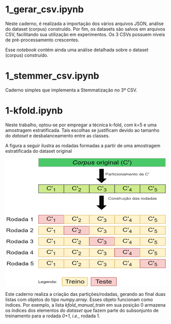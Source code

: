 # 1_gerar_csv.ipynb
Neste caderno, é realizada a importação dos vários arquivos JSON, análise do dataset (corpus) construído. Por fim, os datasets são salvos em arquivos CSV, facilitando sua utilização em experimentos. Os 3 CSVs possuem níveis de pré-processamento crescentes.

Esse _notebook_ contém ainda uma análise detalhada sobre o dataset (corpus) construído.

# 1_stemmer_csv.ipynb
Caderno simples que implementa a Stemmatização no 3º CSV.

# 1-kfold.ipynb
Neste trabalho, optou-se por empregar a técnica k-fold, com k=5 e uma amostragem estratificada. Tais escolhas se justificam devido ao tamanho do _dataset_ e desbalanceamento entre as classes.

A figura a seguir ilustra as rodadas formadas a partir de uma amostragem estratificada do dataset original


<img src="kfold_pequeno.png" width="600" height="400">

Este caderno realiza a criação das partições/rodadas, gerando ao final duas listas com objetos do tipo _numpy.array_. Esses objeto funcionam como índices. Por exemplo, a lista _kfold_manual_train_ em sua posição 0 armazena os índices dos elementos do _dataset_ que fazem parte do subsonjunto de treinamento para a rodada _0+1_, _i.e._, rodada 1.
